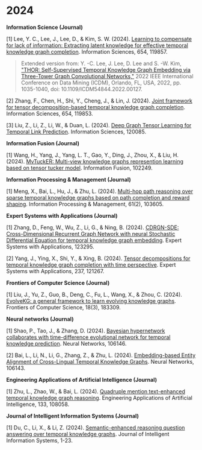 # 2024

**Information Science (Journal)**

[1] Lee, Y. C., Lee, J., Lee, D., & Kim, S. W. (2024). [Learning to compensate for lack of information: Extracting latent knowledge for effective temporal knowledge graph completion](https://www.sciencedirect.com/science/article/abs/pii/S0020025523014421?casa_token=clrOVF8uX6sAAAAA:CbR7aGo0qkRov9ss746qvbbzKHTyqhD9jLULqbGBFigjj8pOiRq7Vd2e9_xbnLO_sZlDjU-DmLo). Information Sciences, 654, 119857.

> Extended version from: Y. -C. Lee, J. Lee, D. Lee and S. -W. Kim, ["THOR: Self-Supervised Temporal Knowledge Graph Embedding via Three-Tower Graph Convolutional Networks,"](https://ieeexplore.ieee.org/document/10027723) 2022 IEEE International Conference on Data Mining (ICDM), Orlando, FL, USA, 2022, pp. 1035-1040, doi: 10.1109/ICDM54844.2022.00127.

[2] Zhang, F., Chen, H., Shi, Y., Cheng, J., & Lin, J. (2024). [Joint framework for tensor decomposition-based temporal knowledge graph completion](https://www.sciencedirect.com/science/article/pii/S002002552301438X). Information Sciences, 654, 119853.

[3] Liu, Z., Li, Z., Li, W., & Duan, L. (2024). [Deep Graph Tensor Learning for Temporal Link Prediction](https://www.sciencedirect.com/science/article/abs/pii/S0020025523016717). Information Sciences, 120085.

**Information Fusion (Journal)**

[1] Wang, H., Yang, J., Yang, L. T., Gao, Y., Ding, J., Zhou, X., & Liu, H. (2024). [MvTuckER: Multi-view knowledge graphs represention learning based on tensor tucker model](https://www.sciencedirect.com/science/article/abs/pii/S1566253524000277). Information Fusion, 102249. 

**Information Processing & Management (Journal)**

[1] Meng, X., Bai, L., Hu, J., & Zhu, L. (2024). [Multi-hop path reasoning over sparse temporal knowledge graphs based on path completion and reward shaping](https://www.sciencedirect.com/science/article/pii/S0306457323003424). Information Processing & Management, 61(2), 103605.

**Expert Systems with Applications (Journal)**

[1] Zhang, D., Feng, W., Wu, Z., Li, G., & Ning, B. (2024). [CDRGN-SDE: Cross-Dimensional Recurrent Graph Network with neural Stochastic Differential Equation for temporal knowledge graph embedding](https://www.sciencedirect.com/science/article/pii/S095741742400160X). Expert Systems with Applications, 123295.

[2] Yang, J., Ying, X., Shi, Y., & Xing, B. (2024). [Tensor decompositions for temporal knowledge graph completion with time perspective](https://www.sciencedirect.com/science/article/pii/S0957417423017694). Expert Systems with Applications, 237, 121267.

**Frontiers of Computer Science (Journal)**

[1] Liu, J., Yu, Z., Guo, B., Deng, C., Fu, L., Wang, X., & Zhou, C. (2024). [EvolveKG: a general framework to learn evolving knowledge graphs](https://link.springer.com/article/10.1007/s11704-022-2467-9). Frontiers of Computer Science, 18(3), 183309.

**Neural networks (Journal)**

[1] Shao, P., Tao, J., & Zhang, D. (2024). [Bayesian hypernetwork collaborates with time-difference evolutional network for temporal knowledge prediction](https://www.sciencedirect.com/science/article/pii/S0893608024000704). Neural Networks, 106146.

[2] Bai, L., Li, N., Li, G., Zhang, Z., & Zhu, L. (2024). [Embedding-based Entity Alignment of Cross-Lingual Temporal Knowledge Graphs](https://www.sciencedirect.com/science/article/pii/S0893608024000595). Neural Networks, 106143.

**Engineering Applications of Artificial Intelligence (Journal)**

[1] Zhu, L., Zhao, W., & Bai, L. (2024). [Quadruple mention text-enhanced temporal knowledge graph reasoning](https://www.sciencedirect.com/science/article/pii/S0952197624002161). Engineering Applications of Artificial Intelligence, 133, 108058.

**Journal of Intelligent Information Systems (Journal)**

[1] Du, C., Li, X., & Li, Z. (2024). [Semantic-enhanced reasoning question answering over temporal knowledge graphs](https://link.springer.com/article/10.1007/s10844-024-00840-5). Journal of Intelligent Information Systems, 1-23.